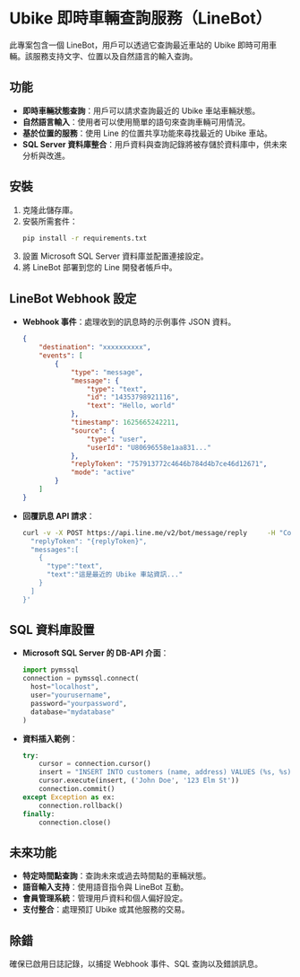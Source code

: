 
# Ubike 即時車輛查詢服務（LineBot）

此專案包含一個 LineBot，用戶可以透過它查詢最近車站的 Ubike 即時可用車輛。該服務支持文字、位置以及自然語言的輸入查詢。

## 功能
- **即時車輛狀態查詢**：用戶可以請求查詢最近的 Ubike 車站車輛狀態。
- **自然語言輸入**：使用者可以使用簡單的語句來查詢車輛可用情況。
- **基於位置的服務**：使用 Line 的位置共享功能來尋找最近的 Ubike 車站。
- **SQL Server 資料庫整合**：用戶資料與查詢記錄將被存儲於資料庫中，供未來分析與改進。

## 安裝
1. 克隆此儲存庫。
2. 安裝所需套件：
   ```bash
   pip install -r requirements.txt
   ```
3. 設置 Microsoft SQL Server 資料庫並配置連接設定。
4. 將 LineBot 部署到您的 Line 開發者帳戶中。

## LineBot Webhook 設定
- **Webhook 事件**：處理收到的訊息時的示例事件 JSON 資料。
    ```json
    {
        "destination": "xxxxxxxxxx",
        "events": [
            {
                "type": "message",
                "message": {
                    "type": "text",
                    "id": "14353798921116",
                    "text": "Hello, world"
                },
                "timestamp": 1625665242211,
                "source": {
                    "type": "user",
                    "userId": "U80696558e1aa831..."
                },
                "replyToken": "757913772c4646b784d4b7ce46d12671",
                "mode": "active"
            }
        ]
    }
    ```

- **回覆訊息 API 請求**：
    ```bash
    curl -v -X POST https://api.line.me/v2/bot/message/reply     -H "Content-Type: application/json"     -H "Authorization: Bearer {LINE_CHANNEL_ACCESS_TOKEN}"     -d '{
      "replyToken": "{replyToken}",
      "messages":[
        {
          "type":"text",
          "text":"這是最近的 Ubike 車站資訊..."
        }
      ]
    }'
    ```

## SQL 資料庫設置
- **Microsoft SQL Server 的 DB-API 介面**：
    ```python
    import pymssql
    connection = pymssql.connect(
      host="localhost",
      user="yourusername",
      password="yourpassword",
      database="mydatabase"
    )
    ```

- **資料插入範例**：
    ```python
    try:
        cursor = connection.cursor()
        insert = "INSERT INTO customers (name, address) VALUES (%s, %s)"
        cursor.execute(insert, ('John Doe', '123 Elm St'))
        connection.commit()
    except Exception as ex:
        connection.rollback()
    finally:
        connection.close()
    ```

## 未來功能
- **特定時間點查詢**：查詢未來或過去時間點的車輛狀態。
- **語音輸入支持**：使用語音指令與 LineBot 互動。
- **會員管理系統**：管理用戶資料和個人偏好設定。
- **支付整合**：處理預訂 Ubike 或其他服務的交易。

## 除錯
確保已啟用日誌記錄，以捕捉 Webhook 事件、SQL 查詢以及錯誤訊息。
